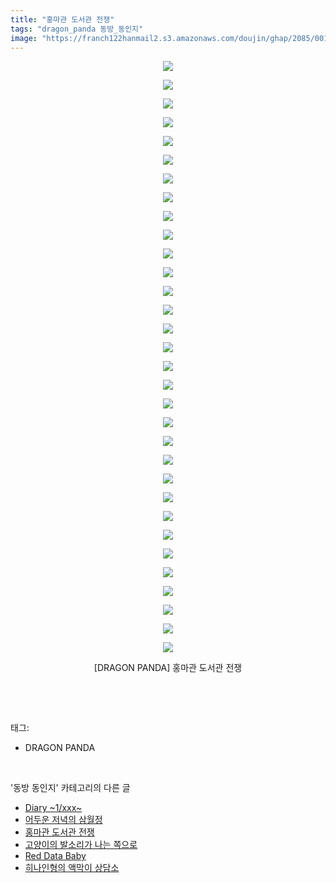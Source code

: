 ```yaml
---
title: "홍마관 도서관 전쟁"
tags: "dragon_panda 동방_동인지"
image: "https://franch122hanmail2.s3.amazonaws.com/doujin/ghap/2085/001.jpg"
---
```

<div class="article">
<p style="text-align: center; clear: none; float: none;"><img src="{{ site.imgserver6 }}/ghap/2085/001.jpg"/></p>
<p style="text-align: center; clear: none; float: none;"><img src="{{ site.imgserver6 }}/ghap/2085/002.jpg"/></p>
<p style="text-align: center; clear: none; float: none;"><img src="{{ site.imgserver6 }}/ghap/2085/003.jpg"/></p>
<p style="text-align: center; clear: none; float: none;"><img src="{{ site.imgserver6 }}/ghap/2085/004.jpg"/></p>
<p style="text-align: center; clear: none; float: none;"><img src="{{ site.imgserver6 }}/ghap/2085/005.jpg"/></p>
<p style="text-align: center; clear: none; float: none;"><img src="{{ site.imgserver6 }}/ghap/2085/006.jpg"/></p>
<p style="text-align: center; clear: none; float: none;"><img src="{{ site.imgserver6 }}/ghap/2085/007.jpg"/></p>
<p style="text-align: center; clear: none; float: none;"><img src="{{ site.imgserver6 }}/ghap/2085/008.jpg"/></p>
<p style="text-align: center; clear: none; float: none;"><img src="{{ site.imgserver6 }}/ghap/2085/009.jpg"/></p>
<p style="text-align: center; clear: none; float: none;"><img src="{{ site.imgserver6 }}/ghap/2085/010.jpg"/></p>
<p style="text-align: center; clear: none; float: none;"><img src="{{ site.imgserver6 }}/ghap/2085/011.jpg"/></p>
<p style="text-align: center; clear: none; float: none;"><img src="{{ site.imgserver6 }}/ghap/2085/012.jpg"/></p>
<p style="text-align: center; clear: none; float: none;"><img src="{{ site.imgserver6 }}/ghap/2085/013.jpg"/></p>
<p style="text-align: center; clear: none; float: none;"><img src="{{ site.imgserver6 }}/ghap/2085/014.jpg"/></p>
<p style="text-align: center; clear: none; float: none;"><img src="{{ site.imgserver6 }}/ghap/2085/015.jpg"/></p>
<p style="text-align: center; clear: none; float: none;"><img src="{{ site.imgserver6 }}/ghap/2085/016.jpg"/></p>
<p style="text-align: center; clear: none; float: none;"><img src="{{ site.imgserver6 }}/ghap/2085/017.jpg"/></p>
<p style="text-align: center; clear: none; float: none;"><img src="{{ site.imgserver6 }}/ghap/2085/018.jpg"/></p>
<p style="text-align: center; clear: none; float: none;"><img src="{{ site.imgserver6 }}/ghap/2085/019.jpg"/></p>
<p style="text-align: center; clear: none; float: none;"><img src="{{ site.imgserver6 }}/ghap/2085/020.jpg"/></p>
<p style="text-align: center; clear: none; float: none;"><img src="{{ site.imgserver6 }}/ghap/2085/021.jpg"/></p>
<p style="text-align: center; clear: none; float: none;"><img src="{{ site.imgserver6 }}/ghap/2085/022.jpg"/></p>
<p style="text-align: center; clear: none; float: none;"><img src="{{ site.imgserver6 }}/ghap/2085/023.jpg"/></p>
<p style="text-align: center; clear: none; float: none;"><img src="{{ site.imgserver6 }}/ghap/2085/024.jpg"/></p>
<p style="text-align: center; clear: none; float: none;"><img src="{{ site.imgserver6 }}/ghap/2085/025.jpg"/></p>
<p style="text-align: center; clear: none; float: none;"><img src="{{ site.imgserver6 }}/ghap/2085/026.jpg"/></p>
<p style="text-align: center; clear: none; float: none;"><img src="{{ site.imgserver6 }}/ghap/2085/027.jpg"/></p>
<p style="text-align: center; clear: none; float: none;"><img src="{{ site.imgserver6 }}/ghap/2085/028.jpg"/></p>
<p style="text-align: center; clear: none; float: none;"><img src="{{ site.imgserver6 }}/ghap/2085/029.jpg"/></p>
<p style="text-align: center; clear: none; float: none;"><img src="{{ site.imgserver6 }}/ghap/2085/030.jpg"/></p>
<p style="text-align: center; clear: none; float: none;"><img src="{{ site.imgserver6 }}/ghap/2085/031.jpg"/></p>
<p style="text-align: center; clear: none; float: none;"><img src="{{ site.imgserver6 }}/ghap/2085/032.jpg"/></p>
<p style="text-align: center; clear: none; float: none;">[DRAGON PANDA] 홍마관 도서관 전쟁</p>
<p><br/></p>
</div><br/>
<div class="tagTrail">
<p>태그: </p>
<ul>
<li>DRAGON PANDA</li>
</ul>
</div><br/>
<div class="another">
<p>'동방 동인지' 카테고리의 다른 글</p>
<ul>
<li><a href="/ghap_2087">Diary   ~1/xxx~</a></li>
<li><a href="/ghap_2086">어두운 저녁의 삼월정</a></li>
<li><a href="/ghap_2085">홍마관 도서관 전쟁</a></li>
<li><a href="/ghap_2084">고양이의 발소리가 나는 쪽으로</a></li>
<li><a href="/ghap_2083">Red Data Baby</a></li>
<li><a href="/ghap_2082">히나인형의 액막이 상담소</a></li>
</ul>
</div><br/>
<div class="cb_module cb_fluid">
<div class="cb_wrt cb_profile">
</div><!-- commentList close -->
</div><br/>
